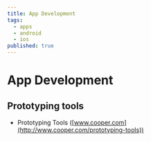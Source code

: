 ```yaml
---
title: App Development
tags: 
  - apps
  - android
  - ios
published: true
---
```


# App Development

## Prototyping tools

* Prototyping Tools ([www.cooper.com](http://www.cooper.com/prototyping-tools))




